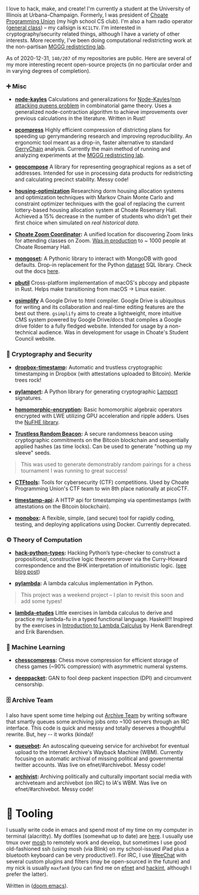 I love to hack, make, and create! 
I'm currently a student at the University of Illinois at Urbana-Champaign.
Formerly, I was president of [Choate Programming Union](https://cpu.party) (my high school CS club).
I'm also a ham radio operator ([general class](http://www.arrl.org/ham-radio-licenses)) – my callsign is `KC1LTV`. 
I'm interested in cryptography/security related things, although I have a variety of other interests.
More recently, I've been doing computational redistricting work at the non-partisan [MGGG redistricting lab](https://mggg.org/).

As of 2020-12-31, `140/207` of my repositories are public. Here are several of my more interesting recent open-source projects (in no particular order and in varying degrees of completion).

### ➕ Misc
- **[node-kayles](https://github.com/InnovativeInventor/node-kayles)** Calculations and generalizations for [Node-Kayles](https://cs.uwaterloo.ca/journals/JIS/VOL23/Wong/wong24.pdf)/[non attacking queens problem](https://www.maa.org/sites/default/files/may_2006_-_noon55524.pdf) in combinatorial game theory. Uses a generalized node-contraction algorithm to achieve improvements over previous calculations in the literature. Written in Rust!

- **[pcompress](https://github.com/InnovativeInventor/pcompress)** Highly efficient compression of districting plans for speeding up gerrymandering research and improving reproducibility. An ergonomic tool meant as a drop-in, faster alternative to standard [GerryChain](https://github.com/mggg/GerryChain) analysis. Currently the main method of running and analyzing experiments at the [MGGG redistricting lab](https://mggg.org/).

- **[geocompose](https://github.com/InnovativeInventor/geocompose)** A library for representing geographical regions as a set of addresses. Intended for use in processing data products for redistricting and calculating precinct stability. Messy code!

- **[housing-optimization](https://github.com/ChoateProgrammingUnion/housing-optimization)** Researching dorm housing allocation systems and optimization techniques with Markov Chain Monte Carlo and constraint optimizer techniques with the goal of replacing the current lottery-based housing allocation system at Choate Rosemary Hall. Achieved a 15% decrease in the number of students who didn't get their first choice when simulated on *real historical data*.

- **[Choate Zoom Coordinator](https://github.com/ChoateProgrammingUnion/zoom-coordinator):** A unified location for discovering Zoom links for attending classes on Zoom. [Was in production](http://web.archive.org/web/20200919175321/https://zoom.choate.edu/) to ~ 1000 people at Choate Rosemary Hall.

- **[mongoset](https://github.com/TadpoleTutoring/mongoset):** A Pythonic library to interact with MongoDB with good defaults. Drop-in replacement for the Python [dataset](https://github.com/pudo/dataset) SQL library. Check out the docs [here](http://mongoset.max.fan).

- **[pbutil](https://github.com/InnovativeInventor/pbutil)** Cross-platform implementation of macOS's pbcopy and pbpaste in Rust. Helps make transitioning from macOS -> Linux easier.

- **[gsimplify](https://github.com/ChoateProgrammingUnion/gsimplify)** A Google Drive to html compiler. Google Drive is ubiquitous for writing and its collaboration and real-time editing features are the best out there. `gsimplify` aims to create a lightweight, more intuitive CMS system powered by Google Drive/docs that compiles a Google drive folder to a fully fledged website. Intended for usage by a non-technical audience. Was in development for usage in Choate's Student Council website.


### 🔑 Cryptography and Security
- **[dropbox-timestamp](https://github.com/InnovativeInventor/dropbox-timestamp):** Automatic and trustless cryptographic timestamping in Dropbox (with attestations uploaded to Bitcoin). Merkle trees rock! 

- **[pylamport](https://github.com/InnovativeInventor/pylamport):** A Python library for generating cryptographic [Lamport](https://en.wikipedia.org/wiki/Lamport_signature) signatures.

- **[homomorphic-encryption](https://github.com/InnovativeInventor/homomorphic-encryption):** Basic homomorphic algebraic operators encrypted with LWE utilizing GPU acceleration and ripple adders. Uses the [NuFHE library](https://github.com/nucypher/nufhe).

- **[Trustless Random Beacon](https://github.com/InnovativeInventor/random-tournament-beacon):** A secure randomness beacon using cryptographic commitments on the Bitcoin blockchain and sequentially applied hashes (as time locks). Can be used to generate "nothing up my sleeve" seeds.
> This was used to generate demonstrably random pairings for a chess tournament I was running to great success! 

- **[CTFtools](https://github.com/InnovativeInventor/CTFtools):** Tools for cybersecurity (CTF) competitions. Used by Choate Programming Union's CTF team to win 8th place nationally at picoCTF.

- **[timestamp-api](https://github.com/InnovativeInventor/timestamp-api):** A HTTP api for timestamping via opentimestamps (with attestations on the Bitcoin blockchain).

- **[monobox](https://github.com/InnovativeInventor/monobox):** A flexible, simple, (and secure) tool for rapidly coding, testing, and deploying applications using Docker. Currently deprecated.

### ⚙️ Theory of Computation
- **[hack-python-types](https://github.com/InnovativeInventor/hack-python-types):** Hacking Python’s type-checker to construct a propositional, constructive logic theorem prover via the Curry-Howard correspondence and the BHK interpretation of intuitionistic logic. ([see blog post](https://max.fan/posts/hacking-python-types/)) 

- **[pylambda](https://github.com/InnovativeInventor/pylambda):** A lambda calculus implementation in Python.

> This project was a weekend project – I plan to revisit this soon and add some types!

- **[lambda-etudes](https://github.com/InnovativeInventor/lambda-etudes)**  Little exercises in lambda calculus to derive and practice my lambda-fu in a typed functional language. Haskell!!! Inspired by the exercises in [Introduction to Lambda Calculus](http://www.cse.chalmers.se/research/group/logic/TypesSS05/Extra/geuvers.pdf) by Henk Barendregt and Erik Barendsen.


### 📖 Machine Learning
- **[chesscompress](https://github.com/InnovativeInventor/chesscompress):** Chess move compression for efficient storage of chess games (~90% compression) with asymmetric numeral systems.

- **[deeppacket](https://github.com/InnovativeInventor/deeppacket):** GAN to fool deep packent inspection (DPI) and circumvent censorship.


### 🗄️ Archive Team
I also have spent some time helping out [Archive Team](https://www.archiveteam.org/) by writing software that smartly queues some archiving jobs onto ~100 servers through an IRC interface. This code is quick and messy and totally deserves a thoughtful rewrite. But, hey -- it works (kinda)!

- **[queuebot](https://github.com/InnovativeInventor/queuebot):** An autoscaling queueing service for archivebot for eventual upload to the Internet Archive's Wayback Machine (WBM). Currently focusing on automatic archival of missing political and governmental twitter accounts. Was live on efnet/#archivebot. Messy code!

- **[archivist](https://github.com/InnovativeInventor/archivist):**  Archiving politically and culturally important social media with archiveteam and archivebot (on IRC) to IA's WBM. Was live on efnet/#archivebot. Messy code!


# 🧰 Tooling
I usually write code in emacs and spend most of my time on my computer in terminal (alacritty). My dotfiles (somewhat up to date) are [here](https://github.com/InnovativeInventor/dotfiles). 
I usually use tmux over [mosh](https://mosh.org/) to remotely work and develop, but sometimes I use good old-fashioned ssh (using mosh (via Blink) on my school-issued iPad plus a bluetooth keyboard can be very productive!). 
For IRC, I use [WeeChat](https://weechat.org/) with several custom plugins and filters (may be open-sourced in the future) and my nick is usually `maxfan8` (you can find me on [efnet](http://www.efnet.org/) and [hackint](https://hackint.org/), although I prefer the latter).

Written in ([doom emacs](https://github.com/hlissner/doom-emacs)).

